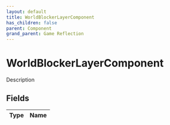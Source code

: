 ```yaml
---
layout: default
title: WorldBlockerLayerComponent
has_children: false
parent: Component
grand_parent: Game Reflection
---
```

# WorldBlockerLayerComponent
Description 

## Fields

| Type | Name |
|:----------|:--------------|

